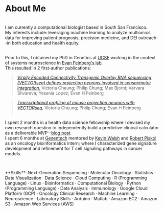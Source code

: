 # About Me

<br>
I am currently a computational biologist based in South San Francisco.<br>
My interests include: leveraging machine learning to analyze multiomics data for improving patient prognosis, precision medicine, and DEI outreach--in both education and health equity.<br><br>

Prior to this, I obtained my PhD in Genetics at [UCSF](https://tetrad.ucsf.edu/) working in the context of systems neuroscience in [Evan Feinberg's lab](http://www.evanfeinberglab.com/).<br> 
This resulted in 2 first-author publications:<br>

> [*Virally Encoded Connectivity Transgenic Overlay RNA sequencing (VECTORseq) defines projection neurons involved in sensorimotor integration.*](https://doi.org/10.1016/j.celrep.2021.110131) Victoria Cheung; Philip Chung; Max Bjorni; Varvara Shvareva; Yesenia Lopez; Evan H Feinberg<br>

> [*Transcriptional profiling of mouse projection neurons with VECTORseq.*](https://doi.org/10.1016/j.xpro.2022.101625) Victoria Cheung; Philip Chung; Evan H Feinberg<br><br>

I spent 2 months in a health data science fellowship where I devised my own research question to independently build a predictive clinical calculator as a deliverable MVP--[blog post](https://towardsdatascience.com/predicting-acute-kidney-injury-in-hospitalized-patients-53ca07525e67?gi=619e89828b8e).<br>
I spent 6 months at [Genentech](https://www.gene.com/) mentored by [Kevin Walsh](https://www.researchgate.net/profile/Kevin-Walsh-3) and [Robert Piskol](https://scholar.google.com/citations?user=4dgMpSAAAAAJ&hl=en) as an oncology bioinformatics intern; where I characterized gene signature development and refinement for T cell signaling pathways in cancer models.

<p>&nbsp;</p>
**Skills**: Next-Generation Sequencing · Molecular Oncology · Statistics · Data Visualization · Data Science · Cloud Computing · R (Programming Language) · Linux · Bioinformatics · Computational Biology · Python (Programming Language) · Data Analysis · Immunology · Google Cloud Platform (GCP) · Oncology Clinical Research · Machine Learning · Neuroscience · Laboratory Skills · Arduino · Matlab · Amazon EC2 · Amazon S3 · Amazon Web Services (AWS)
